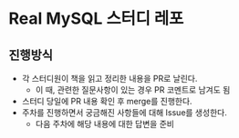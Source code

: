 # Real MySQL 스터디 레포

## 진행방식

- 각 스터디원이 책을 읽고 정리한 내용을 PR로 날린다.
  -  이 때, 관련한 질문사항이 있는 경우 PR 코멘트로 남겨도 됨
- 스터디 당일에 PR 내용 확인 후 merge를 진행한다.
- 주차를 진행하면서 궁금해진 사항들에 대해 Issue를 생성한다.
  - 다음 주차에 해당 내용에 대한 답변을 준비

